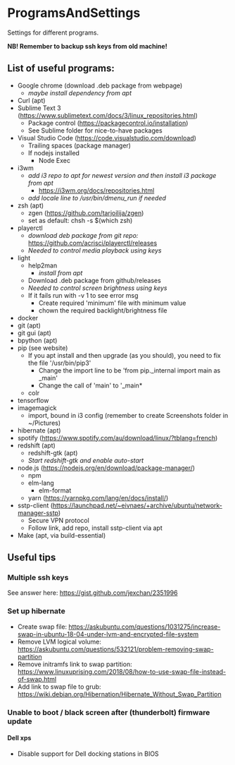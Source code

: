 # ProgramsAndSettings
Settings for different programs.

**NB! Remember to backup ssh keys from old machine!**

## List of useful programs:
- Google chrome (download .deb package from webpage)
    + *maybe install dependency from apt*
- Curl (apt)
- Sublime Text 3 (https://www.sublimetext.com/docs/3/linux_repositories.html)
    + Package control (https://packagecontrol.io/installation)
    + See Sublime folder for nice-to-have packages
- Visual Studio Code (https://code.visualstudio.com/download)
    + Trailing spaces (package manager)
    + If nodejs installed
        - Node Exec
- i3wm
    + *add i3 repo to apt for newest version and then install i3 package from apt*
        - https://i3wm.org/docs/repositories.html
    + *add locale line to /usr/bin/dmenu_run if needed*
- zsh (apt)
    + zgen (https://github.com/tarjoilija/zgen)
    + set as default: chsh -s $(which zsh)
- playerctl
    + *download deb package from git repo:* https://github.com/acrisci/playerctl/releases
    + *Needed to control media playback using keys*
- light
    + help2man
        + *install from apt*
    + Download .deb package from github/releases
    + *Needed to control screen brightness using keys*
    + If it fails run with -v 1 to see error msg
        + Create required 'minimum' file with minimum value
        + chown the required backlight/brightness file
- docker
- git (apt)
- git gui (apt)
- bpython (apt)
- pip (see website)
    + If you apt install and then upgrade (as you should), you need to fix the file '/usr/bin/pip3'
        + Change the import line to be 'from pip._internal import main as _main'
        + Change the call of 'main' to '_main*
    + colr
- tensorflow
- imagemagick
    + import, bound in i3 config (remember to create Screenshots folder in ~/Pictures)
- hibernate (apt)
- spotify (https://www.spotify.com/au/download/linux/?tblang=french)
- redshift (apt)
    + redshift-gtk (apt)
    + *Start redshift-gtk and enable auto-start*
- node.js (https://nodejs.org/en/download/package-manager/)
    + npm
    - elm-lang
        + elm-format
    + yarn (https://yarnpkg.com/lang/en/docs/install/)
- sstp-client (https://launchpad.net/~eivnaes/+archive/ubuntu/network-manager-sstp)
    + Secure VPN protocol
    + Follow link, add repo, install sstp-client via apt
- Make (apt, via build-essential)


## Useful tips
### Multiple ssh keys
See answer here: https://gist.github.com/jexchan/2351996
### Set up hibernate
- Create swap file: https://askubuntu.com/questions/1031275/increase-swap-in-ubuntu-18-04-under-lvm-and-encrypted-file-system
- Remove LVM logical volume: https://askubuntu.com/questions/532121/problem-removing-swap-partition
- Remove initramfs link to swap partition: https://www.linuxuprising.com/2018/08/how-to-use-swap-file-instead-of-swap.html
- Add link to swap file to grub: https://wiki.debian.org/Hibernation/Hibernate_Without_Swap_Partition

### Unable to boot / black screen after (thunderbolt) firmware update
#### Dell xps
- Disable support for Dell docking stations in BIOS
